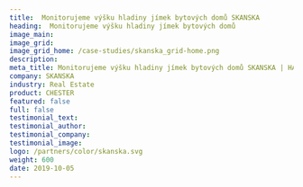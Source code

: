 ```yaml
---
title:  Monitorujeme výšku hladiny jímek bytových domů SKANSKA
heading:  Monitorujeme výšku hladiny jímek bytových domů
image_main: 
image_grid:
image_grid_home: /case-studies/skanska_grid-home.png
description:
meta_title: Monitorujeme výšku hladiny jímek bytových domů SKANSKA | HARDWARIO případová studie
company: SKANSKA
industry: Real Estate
product: CHESTER
featured: false
full: false
testimonial_text: 
testimonial_author:
testimonial_company: 
testimonial_image: 
logo: /partners/color/skanska.svg
weight: 600
date: 2019-10-05
---
```

